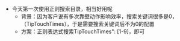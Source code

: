 - 今天第一次使用正则搜索目录，相当好用呢
    - 背景：因为客户说有多次靠壁动作影响效率，搜索关键词很多是0，（TipTouchTimes），于是需要搜索关键词后不为0的配置
    - 方案：正则表达式搜索TipTouchTimes": [1-9]，即可





